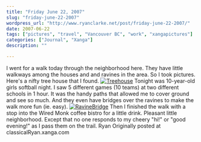 ```yaml
---
title: "Friday June 22, 2007"
slug: "friday-june-22-2007"
wordpress_url: "http://www.ryanclarke.net/post/friday-june-22-2007/"
date: 2007-06-22
tags: ["pictures", "travel", "Vancouver BC", "work", "xangapictures"]
categories: ["Journal", "Xanga"]
description: ""

---
```


I went for a walk today through the neighborhood here. They have little walkways among the houses and and ravines in the area. So I took pictures. Here's a nifty tree house that I found.
[![](http://x3e.xanga.com/1dcd465356531130323960/b94904280.jpg "Treehouse")](http://photo.xanga.com/classicalRyan/3e1dc130323960/photo.html)
 Tonight was 10-year-old girls softball night. I saw 5 different games (10 teams) at two different schools in 1 hour. It was the handy paths that allowed me to cover ground and see so much. And they even have bridges over the ravines to make the walk more fun (ie. easy).
 [![](http://xa9.xanga.com/16480a0304c39130324013/b94904325.jpg "RavineBridge")](http://photo.xanga.com/classicalRyan/a9164130324013/photo.html)
Then I finished the walk with a stop into the Wired Monk coffee bistro for a little drink. Pleasant little neighborhood. Except that no one responds to my cheery "hi!" or "good evening!" as I pass them on the trail.
Ryan
Originally posted at classicalRyan.xanga.com
